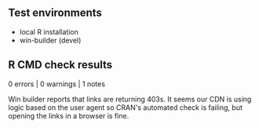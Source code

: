 ## Test environments
* local R installation
* win-builder (devel)

## R CMD check results

0 errors | 0 warnings | 1 notes

Win builder reports that links are returning 403s. It seems our CDN is using
logic based on the user agent so CRAN's automated check is failing, but opening
the links in a browser is fine.